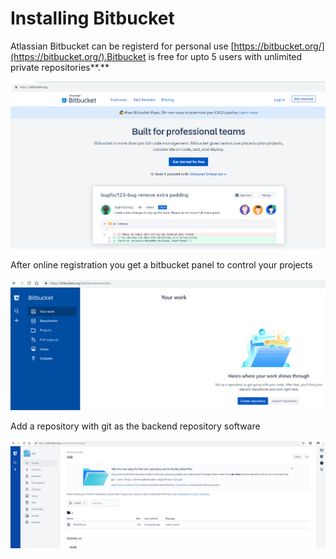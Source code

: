 # Installing Bitbucket

Atlassian Bitbucket can be registerd for personal use [https://bitbucket.org/](https://bitbucket.org/).Bitbucket is free for upto 5 users with unlimited private repositories**.**

![Atlassian Bitbucket](../.gitbook/assets/image%20%2819%29.png)

After online registration you get a bitbucket panel to control your projects

![](../.gitbook/assets/image%20%2813%29.png)

Add a repository with git as the backend repository software

![A blank repository should look like this](../.gitbook/assets/image%20%2817%29.png)

